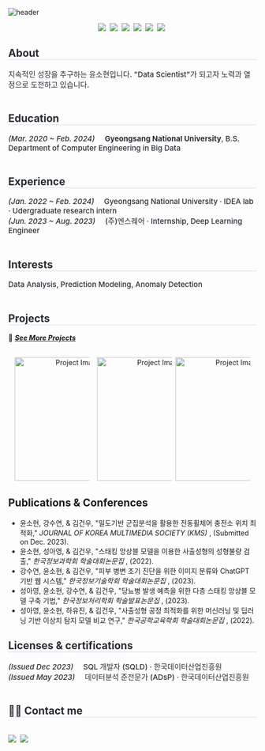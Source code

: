 <!-- Header 섹션 -->
![header](https://capsule-render.vercel.app/api?type=venom&color=auto&height=250&section=header&text=Sohyun's%20GitHub&fontSize=70&animation=scaleIn)
<div align='center'>
  <p align="center"> 
    <img src="https://img.shields.io/badge/Python-3766AB?style=flat-square&logo=Python&logoColor=white"/></a>&nbsp 
    <img src="https://img.shields.io/badge/r-276DC3?style=flat-square&logo=r&logoColor=white"/></a>&nbsp  
    <img src="https://img.shields.io/badge/pytorch-EE4C2C?style=flat-square&logo=pytorch&logoColor=white"/></a>&nbsp
    <img src="https://img.shields.io/badge/tableau-E97627?style=flat-square&logo=tableau&logoColor=white"/></a>&nbsp
    <img src="https://img.shields.io/badge/qgis-589632?style=flat-square&logo=qgis&logoColor=white"/></a>&nbsp
    <img src="https://img.shields.io/badge/c-A8B9CC?style=flat-square&logo=c&logoColor=white"/></a>&nbsp
  </p>
</div>

<!DOCTYPE html>
<html lang="en">

<body>

<!-- About 섹션 -->
<div style="text-align: left;"> 
    <h2 style="border-bottom: 1px solid #d8dee4; color: #282d33;"> About </h2>  
    <div style="font-weight: 500; font-size: 15px; text-align: left; color: #282d33;"> 
        지속적인 성장을 추구하는 윤소현입니다. "Data Scientist"가 되고자 노력과 열정으로 도전하고 있습니다.
    </div> 
</div>
<br>

<!-- Education 섹션 -->
<div style="text-align: left;"> 
    <h2 style="border-bottom: 1px solid #d8dee4; color: #282d33;"> Education </h2>  
    <div style="font-weight: 500; font-size: 15px; text-align: left; color: #282d33;"> 
        <em>(Mar. 2020 ~ Feb. 2024)</em>&nbsp;&nbsp;&nbsp;&nbsp;&nbsp;<strong>Gyeongsang National University</strong>, B.S. Department of Computer Engineering in Big Data 
    </div> 
</div>
</div>
<br>

<!-- Experience 섹션 -->
<div style="text-align: left;"> 
    <h2 style="border-bottom: 1px solid #d8dee4; color: #282d33;"> Experience </h2>  
    <div style="font-weight: 500; font-size: 15px; text-align: left; color: #282d33;"> 
        <em>(Jan. 2022 ~ Feb. 2024)</em>&nbsp;&nbsp;&nbsp;&nbsp;&nbsp;Gyeongsang National University · IDEA lab · Udergraduate research intern 
    </div>     
    <div style="font-weight: 500; font-size: 15px; text-align: left; color: #282d33;"> 
        <em>(Jun. 2023 ~ Aug. 2023)</em>&nbsp;&nbsp;&nbsp;&nbsp;&nbsp;(주)엔스퀘어 · Internship, Deep Learning Engineer 
    </div> 
</div>
</div>
<br>

<!-- Interests 섹션 -->
<div style="text-align: left;"> 
    <h2 style="border-bottom: 1px solid #d8dee4; color: #282d33;"> Interests </h2>  
    <div style="font-weight: 500; font-size: 15px; text-align: left; color: #282d33;"> 
        Data Analysis, Prediction Modeling, Anomaly Detection  
    </div> 
</div>
<br>

<!-- Projects 섹션 -->
<div style="text-align: left;"> 
    <h2 style="border-bottom: 1px solid #d8dee4; color: #282d33;"> Projects </h2>  
    <a>📌 </a>
    <a href="https://github.com/sohyunyg/Completed_Projects" class="project-link"><em><strong>See More Projects</strong></em></a>&nbsp   
    <div align='center'>
        <p align="center"> <br>
            <a href="github_link1"><img src="https://github.com/sohyunyg/sohyunyg/assets/99328827/449b019a-f929-44b6-b742-5531cd5875f1" alt="Project Image 1" style="width: 250px; height: 140px; max-width: 30%; height: auto;"/></a>&nbsp&nbsp&nbsp 
            <a href="github_link1"><img src="https://github.com/sohyunyg/sohyunyg/assets/99328827/122c1e96-797b-4c08-9d14-9e3102350c23" alt="Project Image 2" style="width: 250px; height: 140px; max-width: 30%; height: auto;"/></a>&nbsp 
            <a href="github_link1"><img src="https://github.com/sohyunyg/sohyunyg/assets/99328827/4ef242f2-c219-4d75-bcfd-c8b388b91237" alt="Project Image 3" style="width: 250px; height: 140px; max-width: 30%; height: auto;"/></a><br>
        </p>
    </div>
</div>


<!-- Publication & Conferences 섹션 -->
<div class="section">
    <h2>Publications & Conferences</h2>
    <div class="section-content">
        <ul>
            <li>윤소현, 강수연, & 김건우, "밀도기반 군집분석을 활용한 전동휠체어 충전소 위치 최적화," <em> JOURNAL OF KOREA MULTIMEDIA SOCIETY (KMS) </em>, (Submitted on Dec. 2023). </li>
            <li>윤소현, 성아영, & 김건우, "스태킹 앙상블 모델을 이용한 사출성형의 성형불량 검출," <em> 한국정보과학회 학술대회논문집 </em>, (2022). </li>
            <li>강수연, 윤소현, & 김건우, "피부 병변 조기 진단을 위한 이미지 분류와 ChatGPT 기반 웹 시스템," <em> 한국정보기술학회 학술대회논문집 </em>, (2023). </li>            
            <li>성아영, 윤소현, 강수연, & 김건우, "당뇨병 발생 예측을 위한 다층 스태킹 앙상블 모델 구축 기법," <em> 한국정보처리학회 학술발표논문집 </em>, (2023). </li>            
            <li>성아영, 윤소현, 하유진, & 김건우, "사출성형 공정 최적화를 위한 머신러닝 및 딥러닝 기반 이상치 탐지 모델 비교 연구," <em> 한국공학교육학회 학술대회논문집 </em>, (2022). </li>          
            <!-- 필요한 만큼 목록 항목을 추가할 수 있습니다. -->
        </ul>
    </div>
</div>

<!-- Licenses & certifications 섹션 -->
<div style="text-align: left;"> 
    <h2 style="border-bottom: 1px solid #d8dee4; color: #282d33;"> Licenses & certifications </h2>  
    <div style="font-weight: 500; font-size: 15px; text-align: left; color: #282d33;"> 
        <em>(Issued Dec 2023)</em>&nbsp;&nbsp;&nbsp;&nbsp;&nbsp;SQL 개발자 (SQLD) · 한국데이터산업진흥원
    </div>     
    <div style="font-weight: 500; font-size: 15px; text-align: left; color: #282d33;"> 
        <em>(Issued May 2023)</em>&nbsp;&nbsp;&nbsp;&nbsp;&nbsp;데이터분석 준전문가 (ADsP) · 한국데이터산업진흥원
    </div> 
</div>
</div>
<br>

<!-- Contact Me 섹션 -->
<div style="text-align: left;">
    <h2 style="border-bottom: 1px solid #d8dee4; color: #282d33;"> 🧑‍💻 Contact me </h2> <br> 
    <div style="text-align: left;">
        <a href=https://solearn.tistory.com/> <img src="https://img.shields.io/badge/Tistory-000000?style=flat-square&logo=Tistory&logoColor=white&link=https://solearn.tistory.com/"></a>&nbsp
        <a href="mailto:yunsoyun9426@gmail.com"><img src="https://img.shields.io/badge/Gmail-d14836?style=flat-square&logo=Gmail&logoColor=white&link=yunsoyun9426@gmail.com"/></a>&nbsp
        </a>
    </div>  
    <br> 
    <div style="text-align: left;">  </div> 
</div>

<!-- 추가적으로 필요한 부분은 여기에 계속해서 추가할 수 있습니다. -->

</body>
</html>
